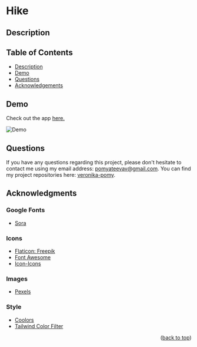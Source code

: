 # Hike

## Description

## Table of Contents

  <ul>
    <li>
      <a href="#description">Description</a>
    </li>
    <li>
      <a href="#demo">Demo</a>
    </li>
    <li>
        <a href="#questions">Questions</a>
    </li>
    <li>
        <a href="#acknowledgments">Acknowledgements</a>
    </li>
  </ul>

## Demo

Check out the app [here.]()

![Demo]()

## Questions

If you have any questions regarding this project, please don't hesitate to contact me using my email address: pomyateevav@gmail.com. You can find my project repositories here: [veronika-pomy](https://github.com/veronika-pomy?tab=repositories).

## Acknowledgments

### Google Fonts

- [Sora](https://fonts.google.com/specimen/Sora)

### Icons

- [Flaticon: Freepik](https://www.flaticon.com/authors/freepik)
- [Font Awesome](https://fontawesome.com)
- [Icon-Icons](https://icon-icons.com/)

### Images

- [Pexels](https://www.pexels.com)

### Style

- [Coolors](https://coolors.co/)
- [Tailwind Color Filter](https://tailwind-color-filter-generator.vercel.app/)

<p align="right">(<a href="#hike">back to top</a>)</p>
